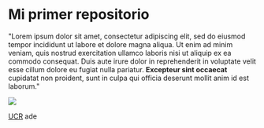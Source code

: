 # Mi primer repositorio 

"Lorem ipsum dolor sit amet, consectetur adipiscing elit, sed do eiusmod tempor incididunt ut labore et dolore magna aliqua. Ut enim ad minim veniam, quis nostrud exercitation ullamco laboris nisi ut aliquip ex ea commodo consequat. Duis aute irure dolor in reprehenderit in voluptate velit esse cillum dolore eu fugiat nulla pariatur. **Excepteur sint occaecat** cupidatat non proident, sunt in culpa qui officia deserunt mollit anim id est laborum."

![](https://images.unsplash.com/photo-1650374637270-c618f707cc07?ixlib=rb-1.2.1&ixid=MnwxMjA3fDB8MHx0b3BpYy1mZWVkfDd8NnNNVmpUTFNrZVF8fGVufDB8fHx8&auto=format&fit=crop&w=500&q=60)

[UCR](https://www.ucr.ac.cr/)
ade
